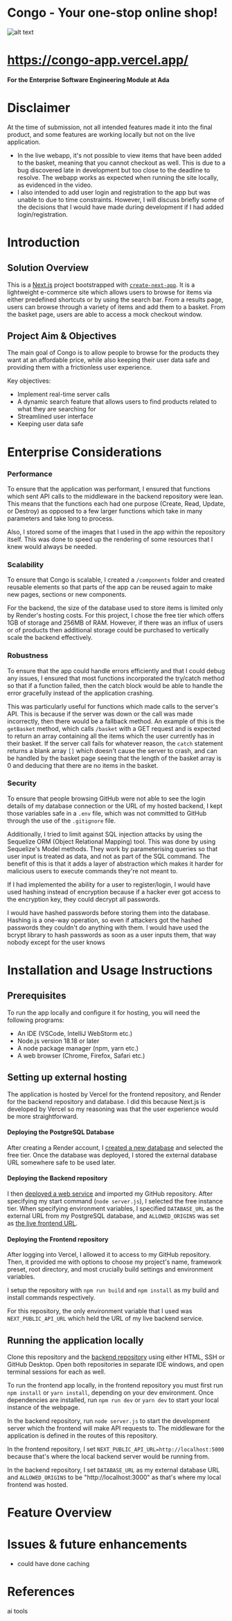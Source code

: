 # Congo - Your one-stop online shop!

![alt text](image-2.png)

# https://congo-app.vercel.app/

#### For the Enterprise Software Engineering Module at Ada

# Disclaimer

At the time of submission, not all intended features made it into the final product, and some features are working locally but not on the live application.

- In the live webapp, it's not possible to view items that have been added to the basket, meaning that you cannot checkout as well. This is due to a bug discovered late in development but too close to the deadline to resolve. The webapp works as expected when running the site locally, as evidenced in the video.
- I also intended to add user login and registration to the app but was unable to due to time constraints. However, I will discuss briefly some of the decisions that I would have made during development if I had added login/registration.

# Introduction

## Solution Overview

This is a [Next.js](https://nextjs.org) project bootstrapped with [`create-next-app`](https://nextjs.org/docs/app/api-reference/cli/create-next-app). It is a lightweight e-commerce site which allows users to browse for items via either predefined shortcuts or by using the search bar. From a results page, users can browse through a variety of items and add them to a basket. From the basket page, users are able to access a mock checkout window.

## Project Aim & Objectives

The main goal of Congo is to allow people to browse for the products they want at an affordable price, while also keeping their user data safe and providing them with a frictionless user experience.

Key objectives:

- Implement real-time server calls
- A dynamic search feature that allows users to find products related to what they are searching for
- Streamlined user interface
- Keeping user data safe

# Enterprise Considerations

### Performance

To ensure that the application was performant, I ensured that functions which sent API calls to the middleware in the backend repository were lean. This means that the functions each had one purpose (Create, Read, Update, or Destroy) as opposed to a few larger functions which take in many parameters and take long to process.

Also, I stored some of the images that I used in the app within the repository itself. This was done to speed up the rendering of some resources that I knew would always be needed.

### Scalability

To ensure that Congo is scalable, I created a `/components` folder and created reusable elements so that parts of the app can be reused again to make new pages, sections or new components.

For the backend, the size of the database used to store items is limited only by Render's hosting costs. For this project, I chose the free tier which offers 1GB of storage and 256MB of RAM. However, if there was an influx of users or of products then additional storage could be purchased to vertically scale the backend effectively.

### Robustness

To ensure that the app could handle errors efficiently and that I could debug any issues, I ensured that most functions incorporated the try/catch method so that if a function failed, then the catch block would be able to handle the error gracefully instead of the application crashing.

This was particularly useful for functions which made calls to the server's API. This is because if the server was down or the call was made incorrectly, then there would be a fallback method. An example of this is the `getBasket` method, which calls `/basket` with a GET request and is expected to return an array containing all the items which the user currently has in their basket. If the server call fails for whatever reason, the `catch` statement returns a blank array `[]` which doesn't cause the server to crash, and can be handled by the basket page seeing that the length of the basket array is 0 and deducing that there are no items in the basket.

### Security

To ensure that people browsing GitHub were not able to see the login details of my database connection or the URL of my hosted backend, I kept those variables safe in a `.env` file, which was not committed to GitHub through the use of the `.gitignore` file.

Additionally, I tried to limit against SQL injection attacks by using the Sequelize ORM (Object Relational Mapping) tool. This was done by using Sequelize's Model methods. They work by parameterising queries so that user input is treated as data, and not as part of the SQL command. The benefit of this is that it adds a layer of abstraction which makes it harder for malicious users to execute commands they're not meant to.

If I had implemented the ability for a user to register/login, I would have used hashing instead of encryption because if a hacker ever got access to the encryption key, they could decrypt all passwords.

I would have hashed passwords before storing them into the database. Hashing is a one-way operation, so even if attackers got the hashed passwords they couldn't do anything with them.
I would have used the bcrypt library to hash passwords as soon as a user inputs them, that way nobody except for the user knows

# Installation and Usage Instructions

## Prerequisites

To run the app locally and configure it for hosting, you will need the following programs:

- An IDE (VSCode, IntelliJ WebStorm etc.)
- Node.js version 18.18 or later
- A node package manager (npm, yarn etc.)
- A web browser (Chrome, Firefox, Safari etc.)

## Setting up external hosting

The application is hosted by Vercel for the frontend repository, and Render for the backend repository and database. I did this because Next.js is developed by Vercel so my reasoning was that the user experience would be more straightforward.

#### Deploying the PostgreSQL Database

After creating a Render account, I [created a new database](https://dashboard.render.com/new/database) and selected the free tier. Once the database was deployed, I stored the external database URL somewhere safe to be used later.

#### Deploying the Backend repository

I then [deployed a web service](https://dashboard.render.com/web/new) and imported my GitHub repository. After specifying my start command (`node server.js`), I selected the free instance tier. When specifying environment variables, I specified `DATABASE_URL` as the external URL from my PostgreSQL database, and `ALLOWED_ORIGINS` was set as [the live frontend URL](https://congo-app.vercel.app).

#### Deploying the Frontend repository

After logging into Vercel, I allowed it to access to my GitHub repository. Then, it provided me with options to choose my project's name, framework preset, root directory, and most crucially build settings and environment variables.

I setup the repository with `npm run build` and `npm install` as my build and install commands respectively.

For this repository, the only environment variable that I used was `NEXT_PUBLIC_API_URL` which held the URL of my live backend service.

## Running the application locally

Clone this repository and the [backend repository](https://github.com/asherddesouza/congo-ecommerce-backend) using either HTML, SSH or GitHub Desktop. Open both repositories in separate IDE windows, and open terminal sessions for each as well.

To run the frontend app locally, in the frontend repository you must first run `npm install` or `yarn install`, depending on your dev environment. Once dependencies are installed, run `npm run dev` or `yarn dev` to start your local instance of the webpage.

In the backend repository, run `node server.js` to start the development server which the frontend will make API requests to. The middleware for the application is defined in the routes of this repository.

In the frontend repository, I set `NEXT_PUBLIC_API_URL=http://localhost:5000` because that's where the local backend server would be running from.

In the backend repository, I set `DATABASE_URL` as my external database URL and `ALLOWED_ORIGINS` to be "http://localhost:3000" as that's where my local frontend was hosted.

# Feature Overview

# Issues & future enhancements

- could have done caching

# References

ai tools
